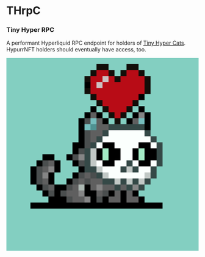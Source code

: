 # THrpC
### Tiny Hyper RPC
A performant Hyperliquid RPC endpoint for holders of [Tiny Hyper Cats](https://www.tinyhypercats.xyz/). HypurrNFT holders should eventually have access, too.

![tiny](assets/thc.svg)